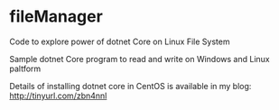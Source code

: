 # fileManager
Code to explore power of dotnet Core on Linux File System

Sample dotnet Core program to read and write on Windows and Linux paltform

Details of installing dotnet core in CentOS is available in my blog: http://tinyurl.com/zbn4nnl
